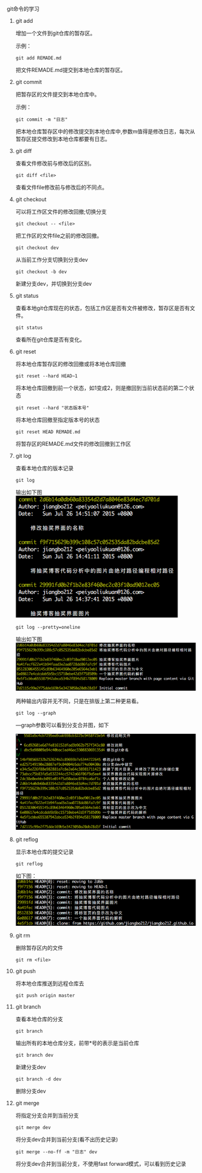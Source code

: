 git命令的学习

1. git add
   
   增加一个文件到git仓库的暂存区。
   
   示例：
   
   ``` shell
   git add REMADE.md
   ```
   
   把文件REMADE.md提交到本地仓库的暂存区。
   
2. git commit
   
   把暂存区的文件提交到本地仓库中。
   
   示例：
   
   ``` shell
   git commit -m "日志"
   ```
   
   把本地仓库暂存区中的修改提交到本地仓库中,参数m值得是修改日志，每次从暂存区提交修改到本地仓库都要有日志。
   
3. git diff
   
   查看文件修改前与修改后的区别。
   
   ``` shell
   git diff <file>
   ```
   
   查看文件file修改前与修改后的不同点。
   
4. git checkout
   
   可以将工作区文件的修改回撤;切换分支
   
   ``` shell
   git checkout -- <file>
   ```
   
   把工作区的文件file之前的修改回撤。
   
   ``` shell
   git checkout dev
   ```
   
   从当前工作分支切换到分支dev
   
   ``` 
   git checkout -b dev
   ```
   
   新建分支dev，并切换到分支dev
   
5. git status
   
   查看本地git仓库现在的状态，包括工作区是否有文件被修改，暂存区是否有文件。
   
   ``` shell
   git status
   ```
   
   查看所在git仓库是否有变化。
   
6. git reset
   
   将本地仓库暂存区的修改回撤或将本地仓库回撤
   
   ``` shell
   git reset --hard HEAD~1
   ```
   
   将本地仓库回撤到前一个状态，如1变成2，则是撤回到当前状态前的第二个状态
   
   ``` shell
   git reset --hard "状态版本号"
   ```
   
   将本地仓库回撤至指定版本号的状态
   
   ``` shell
   git reset HEAD REMADE.md
   ```
   
   将暂存区的REMADE.md文件的修改回撤到工作区
   
7. git log
   
   查看本地仓库的版本记录
   
   ``` shell
   git log
   ```
   
   输出如下图![git_log](../images/git/git_log.png)
   
   ``` shell
   git log --pretty=oneline
   ```
   
   输出如下图![git_log_pretty](../images/git/git_log_pretty.png)
   
   两种输出内容并无不同，只是在排版上第二种更易看。
   
   ``` shell
   git log --graph
   ```
   
   —graph参数可以看到分支合并图，如下
   
    ![git_log_graph](../images/git/git_log_graph.png)
   
8. git reflog
   
   显示本地仓库的提交记录
   
   ``` shell
   git reflog
   ```
   
   如下图：![git_reflog](../images/git/git_reflog.png)
   
9. git rm
   
   删除暂存区内的文件
   
   ``` shell
   git rm <file>
   ```
   
10. git push
    
    将本地仓库推送到远程仓库去
    
    ``` shell
    git push origin master
    ```
    
11. git branch
    
    查看本地仓库的分支
    
    ``` shell
    git branch
    ```
    
    输出所有的本地仓库分支，前带*号的表示是当前仓库
    
    ``` shell
    git branch dev
    ```
    
    新建分支dev
    
    ``` shell
    git branch -d dev
    ```
    
    删除分支dev
    
12. git merge
    
    将指定分支合并到当前分支
    
    ``` shell
    git merge dev
    ```
    
    将分支dev合并到当前分支(看不出历史记录)
    
    ``` shell
    git merge --no-ff -m "日志" dev
    ```
    
    将分支dev合并到当前分支，不使用fast forward模式，可以看到历史记录